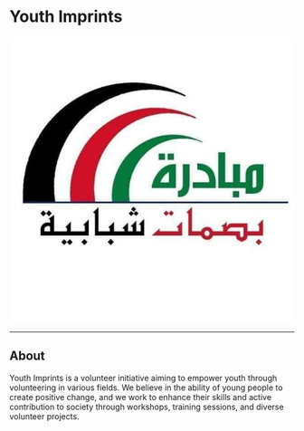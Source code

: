 # Youth Imprints

![YouthImprints Logo](logo.jpg)

---

## About

Youth Imprints is a volunteer initiative aiming to empower youth through volunteering in various fields. We believe in the ability of young people to create positive change, and we work to enhance their skills and active contribution to society through workshops, training sessions, and diverse volunteer projects.
